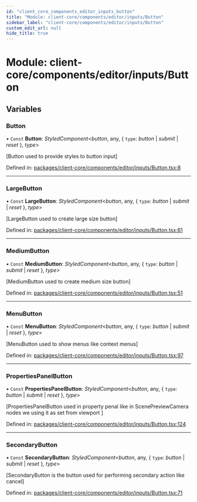 ```yaml
---
id: "client_core_components_editor_inputs_button"
title: "Module: client-core/components/editor/inputs/Button"
sidebar_label: "client-core/components/editor/inputs/Button"
custom_edit_url: null
hide_title: true
---
```


# Module: client-core/components/editor/inputs/Button

## Variables

### Button

• `Const` **Button**: *StyledComponent*<*button*, any, { `type`: *button* \| *submit* \| *reset*  }, *type*\>

[Button used to provide styles to button input]

Defined in: [packages/client-core/components/editor/inputs/Button.tsx:8](https://github.com/xr3ngine/xr3ngine/blob/5a0f83ed8/packages/client-core/components/editor/inputs/Button.tsx#L8)

___

### LargeButton

• `Const` **LargeButton**: *StyledComponent*<*button*, any, { `type`: *button* \| *submit* \| *reset*  }, *type*\>

[LargeButton used to create large size button]

Defined in: [packages/client-core/components/editor/inputs/Button.tsx:61](https://github.com/xr3ngine/xr3ngine/blob/5a0f83ed8/packages/client-core/components/editor/inputs/Button.tsx#L61)

___

### MediumButton

• `Const` **MediumButton**: *StyledComponent*<*button*, any, { `type`: *button* \| *submit* \| *reset*  }, *type*\>

[MediumButton used to create medium size button]

Defined in: [packages/client-core/components/editor/inputs/Button.tsx:51](https://github.com/xr3ngine/xr3ngine/blob/5a0f83ed8/packages/client-core/components/editor/inputs/Button.tsx#L51)

___

### MenuButton

• `Const` **MenuButton**: *StyledComponent*<*button*, any, { `type`: *button* \| *submit* \| *reset*  }, *type*\>

[MenuButton used to show menus like context menus]

Defined in: [packages/client-core/components/editor/inputs/Button.tsx:97](https://github.com/xr3ngine/xr3ngine/blob/5a0f83ed8/packages/client-core/components/editor/inputs/Button.tsx#L97)

___

### PropertiesPanelButton

• `Const` **PropertiesPanelButton**: *StyledComponent*<*button*, any, { `type`: *button* \| *submit* \| *reset*  }, *type*\>

[PropertiesPanelButton used in property penal like in ScenePreviewCamera nodes we using it as set from viewport ]

Defined in: [packages/client-core/components/editor/inputs/Button.tsx:124](https://github.com/xr3ngine/xr3ngine/blob/5a0f83ed8/packages/client-core/components/editor/inputs/Button.tsx#L124)

___

### SecondaryButton

• `Const` **SecondaryButton**: *StyledComponent*<*button*, any, { `type`: *button* \| *submit* \| *reset*  }, *type*\>

[SecondaryButton is the button used for performing secondary action like cancel]

Defined in: [packages/client-core/components/editor/inputs/Button.tsx:71](https://github.com/xr3ngine/xr3ngine/blob/5a0f83ed8/packages/client-core/components/editor/inputs/Button.tsx#L71)
